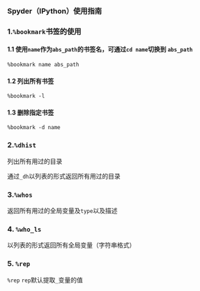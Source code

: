 ### Spyder（IPython）使用指南

### 1.` %bookmark `书签的使用

#### 1.1 使用`name`作为`abs_path`的书签名，可通过`cd name`切换到	`abs_path`

`%bookmark name abs_path`

#### 1.2 列出所有书签

`%bookmark -l`

#### 1.3 删除指定书签

`%bookmark -d name`



### 2.`%dhist`

列出所有用过的目录

通过`_dh`以列表的形式返回所有用过的目录



### 3.`%whos`

返回所有用过的全局变量及`type`以及描述

### 4. `%who_ls`

以列表的形式返回所有全局变量（字符串格式）

### 5. `%rep`

`%rep` `rep`默认提取`_`变量的值





